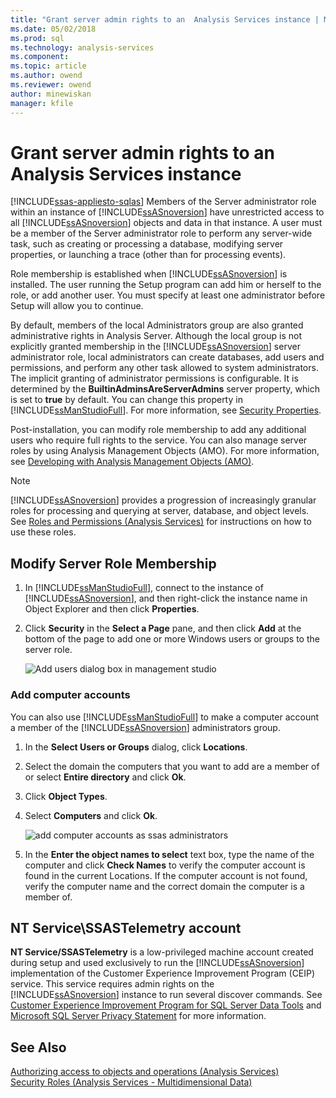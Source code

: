 ```yaml
---
title: "Grant server admin rights to an  Analysis Services instance | Microsoft Docs"
ms.date: 05/02/2018
ms.prod: sql
ms.technology: analysis-services
ms.component:
ms.topic: article
ms.author: owend
ms.reviewer: owend
author: minewiskan
manager: kfile
---
```

# Grant server admin rights to an  Analysis Services instance
[!INCLUDE[ssas-appliesto-sqlas](../../includes/ssas-appliesto-sqlas.md)]
  Members of the Server administrator role within an instance of [!INCLUDE[ssASnoversion](../../includes/ssasnoversion-md.md)] have unrestricted access to all [!INCLUDE[ssASnoversion](../../includes/ssasnoversion-md.md)] objects and data in that instance. A user must be a member of the Server administrator role to perform any server-wide task, such as creating or processing a database, modifying server properties, or launching a trace (other than for processing events).  
  
 Role membership is established when [!INCLUDE[ssASnoversion](../../includes/ssasnoversion-md.md)] is installed. The user running the Setup program can add him or herself to the role, or add another user. You must specify at least one administrator before Setup will allow you to continue.  
  
 By default, members of the local Administrators group are also granted administrative rights in Analysis Server. Although the local group is not explicitly granted membership in the [!INCLUDE[ssASnoversion](../../includes/ssasnoversion-md.md)] server administrator role, local administrators can create databases, add users and permissions, and perform any other task allowed to system administrators. The implicit granting of administrator permissions is configurable. It is determined by the **BuiltinAdminsAreServerAdmins** server property, which is set to **true** by default. You can change this property in [!INCLUDE[ssManStudioFull](../../includes/ssmanstudiofull-md.md)]. For more information, see [Security Properties](../../analysis-services/server-properties/security-properties.md).  
  
 Post-installation, you can modify role membership to add any additional users who require full rights to the service. You can also manage server roles by using Analysis Management Objects (AMO). For more information, see [Developing with Analysis Management Objects &#40;AMO&#41;](../../analysis-services/multidimensional-models/analysis-management-objects/developing-with-analysis-management-objects-amo.md).  
  
> [!NOTE]  
>  [!INCLUDE[ssASnoversion](../../includes/ssasnoversion-md.md)] provides a progression of increasingly granular roles for processing and querying at server, database, and object levels. See [Roles and Permissions &#40;Analysis Services&#41;](../../analysis-services/multidimensional-models/roles-and-permissions-analysis-services.md) for instructions on how to use these roles.  
  
## Modify Server Role Membership  
  
1.  In [!INCLUDE[ssManStudioFull](../../includes/ssmanstudiofull-md.md)], connect to the instance of [!INCLUDE[ssASnoversion](../../includes/ssasnoversion-md.md)], and then right-click the instance name in Object Explorer and then click **Properties**.  
  
2.  Click **Security** in the **Select a Page** pane, and then click **Add** at the bottom of the page to add one or more Windows users or groups to the server role.  
  
     ![Add users dialog box in management studio](../../analysis-services/instances/media/ssas-serveradminadd.png "Add users dialog box in management studio")  
  
### Add computer accounts  
 You can also use [!INCLUDE[ssManStudioFull](../../includes/ssmanstudiofull-md.md)] to make a computer account a member of the [!INCLUDE[ssASnoversion](../../includes/ssasnoversion-md.md)] administrators group.  
  
1.  In the **Select Users or Groups** dialog, click **Locations**.  
  
2.  Select the domain the computers that you want to add are a member of or select **Entire directory** and click **Ok**.  
  
3.  Click **Object Types**.  
  
4.  Select **Computers** and click **Ok**.  
  
     ![add computer accounts as ssas administrators](../../analysis-services/instances/media/ssas-in-ssms-computerobjects.png "add computer accounts as ssas administrators")  
  
5.  In the **Enter the object names to select** text box, type the name of the computer and click **Check Names** to verify the computer account is found in the current Locations. If the computer account is not found, verify the computer name and the correct domain the computer is a member of.  
  
## NT Service\SSASTelemetry account  
 **NT Service/SSASTelemetry** is a low-privileged machine account created during setup and used exclusively to run the [!INCLUDE[ssASnoversion](../../includes/ssasnoversion-md.md)] implementation of the Customer Experience Improvement Program (CEIP) service. This service requires admin rights on the [!INCLUDE[ssASnoversion](../../includes/ssasnoversion-md.md)] instance to run several discover commands. See [Customer Experience Improvement Program for SQL Server Data Tools](../../sql-server/customer-experience-improvement-program-for-sql-server-data-tools.md) and [Microsoft SQL Server Privacy Statement](http://msdn.microsoft.com/library/57769f4a-5689-49a1-8298-e3c0db5106f8) for more information.  
  
## See Also  
 [Authorizing access to objects and operations &#40;Analysis Services&#41;](../../analysis-services/multidimensional-models/authorizing-access-to-objects-and-operations-analysis-services.md)   
 [Security Roles  &#40;Analysis Services - Multidimensional Data&#41;](../../analysis-services/multidimensional-models/olap-logical/security-roles-analysis-services-multidimensional-data.md)  
  
  
